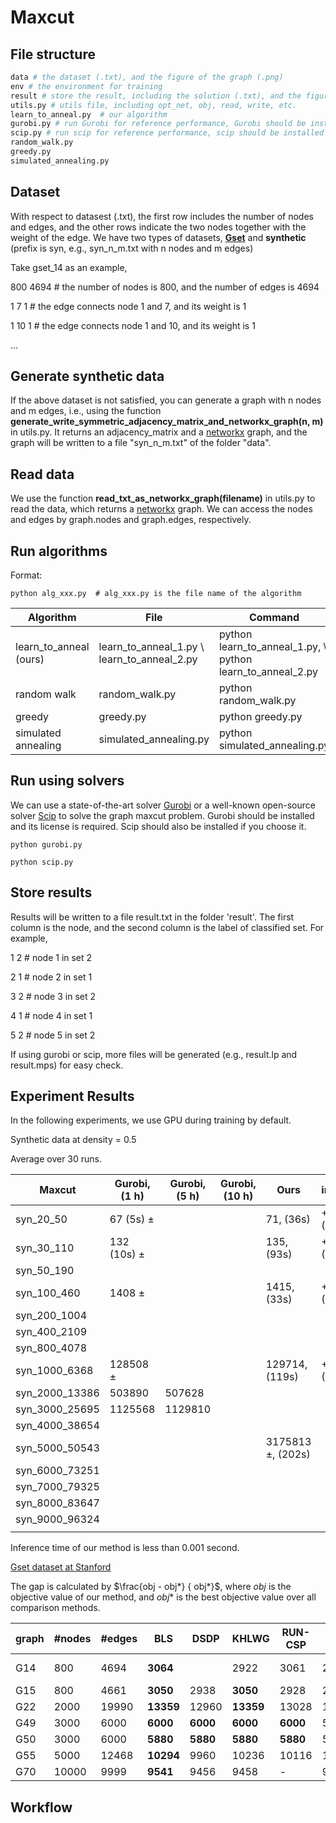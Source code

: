 # Maxcut
## File structure
```python
data # the dataset (.txt), and the figure of the graph (.png)
env # the environment for training
result # store the result, including the solution (.txt), and the figure (.png) drawn by matplotlib
utils.py # utils file, including opt_net, obj, read, write, etc.
learn_to_anneal.py  # our algorithm
gurobi.py # run Gurobi for reference performance, Gurobi should be installed and its license is required
scip.py # run scip for reference performance, scip should be installed 
random_walk.py
greedy.py
simulated_annealing.py
```

## Dataset

With respect to datasest (.txt), the first row includes the number of nodes and edges, and the other rows indicate the two nodes together with the weight of the edge. We have two types of datasets, __[Gset](https://web.stanford.edu/~yyye/yyye/Gset/)__ and __synthetic__ (prefix is syn, e.g., syn_n_m.txt with n nodes and m edges)

Take gset_14 as an example,

800 4694 # the number of nodes is 800, and the number of edges is 4694

1 7 1 # the edge connects node 1 and 7, and its weight is 1

1 10 1 # the edge connects node 1 and 10, and its weight is 1

...

## Generate synthetic data

If the above dataset is not satisfied, you can generate a graph with n nodes and m edges, i.e., using the function __generate_write_symmetric_adjacency_matrix_and_networkx_graph(n, m)__ in utils.py. It returns an adjacency_matrix and a [networkx](https://networkx.org/documentation/stable/reference/introduction.html) graph, and the graph will be written to a file "syn_n_m.txt" of the folder "data". 

## Read data

We use the function __read_txt_as_networkx_graph(filename)__ in utils.py to read the data, which returns a [networkx](https://networkx.org/documentation/stable/reference/introduction.html) graph. We can access the nodes and edges by graph.nodes and graph.edges, respectively. 

## Run algorithms

Format:
```
python alg_xxx.py  # alg_xxx.py is the file name of the algorithm
```


| Algorithm | File| Command | 
|---|----------|----|
|learn_to_anneal (ours) | learn_to_anneal_1.py \ learn_to_anneal_2.py | python learn_to_anneal_1.py, \ python learn_to_anneal_2.py|
|random walk | random_walk.py | python random_walk.py|
| greedy | greedy.py | python greedy.py|
| simulated annealing| simulated_annealing.py | python simulated_annealing.py|


## Run using solvers

We can use a state-of-the-art solver [Gurobi](https://www.gurobi.com/) or a well-known open-source solver [Scip](https://scipopt.org/) to solve the graph maxcut problem. Gurobi should be installed and its license is required. Scip should also be installed if you choose it.

```
python gurobi.py

python scip.py 
```

## Store results

Results will be written to a file result.txt in the folder 'result'. The first column is the node, and the second column is the label of classified set. For example, 

1 2  # node 1 in set 2

2 1  # node 2 in set 1

3 2  # node 3 in set 2

4 1  # node 4 in set 1

5 2  # node 5 in set 2

If using gurobi or scip, more files will be generated (e.g., result.lp and result.mps) for easy check. 

## Experiment Results

In the following experiments, we use GPU during training by default. 

Synthetic data at density = 0.5

Average over 30 runs.
 
|Maxcut |Gurobi, (1 h)| Gurobi, (5 h) | Gurobi, (10 h) | Ours|improvement |
|-------|------|----| ---- |---- |--|
|syn_20_50   | 67 (5s) $\pm$  | || 71, (36s)  | +5.97%, (0.139x) |
|syn_30_110   | 132 (10s) $\pm$  | || 135, (93s)  | +2.27%, (0.108x) |
|syn_50_190   |   | ||   |  |
|syn_100_460  | 1408 $\pm$  | || 1415, (33s)  | +0.49%, (60.6x) |
|syn_200_1004   |   | ||   |  |
|syn_400_2109   |   | ||   |  |
|syn_800_4078   |   | ||   |  |
|syn_1000_6368   |  128508 $\pm$  || | 129714, (119s) | +0.94%, (36.97x) |
|syn_2000_13386   | 503890   |507628 | |  | | 
|syn_3000_25695   |  1125568 | 1129810| |  | |
|syn_4000_38654   | | | |  | |
|syn_5000_50543 | |  |  | 3175813 $\pm$, (202s)| |
|syn_6000_73251   |   | ||   |  |
|syn_7000_79325   |   | ||   |  |
|syn_8000_83647   |   | ||   |  |
|syn_9000_96324   |   | ||   |  |
|   |   | ||   |  |

Inference time of our method is less than 0.001 second.


[Gset dataset at Stanford](https://web.stanford.edu/~yyye/yyye/Gset/)

The gap is calculated by $\frac{obj - obj*} { obj*}$, where $obj$ is the objective value of our method, and $obj*$ is the best objective value over all comparison methods.  

| graph | #nodes| #edges | BLS | DSDP | KHLWG | RUN-CSP | PI-GNN | Gurobi (1 h) | Gurobi (5 h) | Gurobi (10 h) | Ours | Gap | 
|---|----------|----|---|-----|-----|--------|----------|------| ---| ---| ----|----|
|G14 | 800 | 4694 | __3064__| | 2922 | 3061 | 2943  |3056 (24h) | ---| ---| 3025 | -1.27\%|
|G15 | 800 | 4661 | __3050__ | 2938 | __3050__ | 2928 | 2990  | ---| ---| | 2965 | -2.78\% | 
|G22 | 2000 | 19990 |__13359__ | 12960 | __13359__ | 13028 | 13181  | |---| ---| 12991 |  -2.75\% | 
|G49 | 3000 | 6000 | __6000__ | __6000__ | __6000__ | __6000__ | 5918  | ---| --- | --- | 5790|  -3.50\% | 
|G50 | 3000 | 6000 | __5880__ | __5880__ | __5880__ | __5880__ | 5820  | ---| --- | --- | 5720|  -2.72\% | 
|G55 | 5000 | 12468 | __10294__ | 9960 | 10236 | 10116 | 10138  | ---| --- | ---  |9890 |  -3.92\% | 
|G70 | 10000 | 9999 |__9541__ | 9456 | 9458 | - | 9421  | ---| --- | --- |9163 | -3.96\% | 



## Workflow
 
